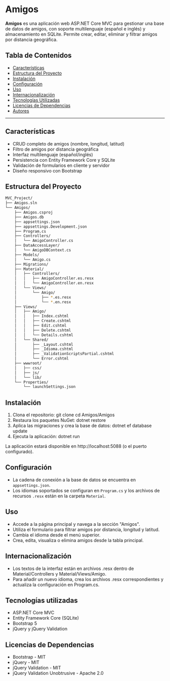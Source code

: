 # Amigos

**Amigos** es una aplicación web ASP.NET Core MVC para gestionar una base de datos de amigos, con soporte multilenguaje (español e inglés) y almacenamiento en SQLite. Permite crear, editar, eliminar y filtrar amigos por distancia geográfica.

## Tabla de Contenidos

- [Características](#características)
- [Estructura del Proyecto](#estructura-del-proyecto)
- [Instalación](#instalación)
- [Configuración](#configuración)
- [Uso](#uso)
- [Internacionalización](#internacionalización)
- [Tecnologías Utilizadas](#tecnologías-utilizadas)
- [Licencias de Dependencias](#licencias-de-dependencias)
- [Autores](#autores)

---

## Características

- CRUD completo de amigos (nombre, longitud, latitud)
- Filtro de amigos por distancia geográfica
- Interfaz multilenguaje (español/inglés)
- Persistencia con Entity Framework Core y SQLite
- Validación de formularios en cliente y servidor
- Diseño responsivo con Bootstrap

## Estructura del Proyecto

```bash
MVC_Project/
├── Amigos.sln
└── Amigos/
    ├── Amigos.csproj
    ├── Amigos.db
    ├── appsettings.json
    ├── appsettings.Development.json
    ├── Program.cs
    ├── Controllers/
    │   └── AmigoController.cs
    ├── DataAccessLayer/
    │   └── AmigoDBContext.cs
    ├── Models/
    │   └── Amigo.cs
    ├── Migrations/
    ├── Material/
    │   ├── Controllers/
    │   │   ├── AmigoController.es.resx
    │   │   └── AmigoController.en.resx
    │   └── Views/
    │       └── Amigo/
    │           ├── *.es.resx
    │           └── *.en.resx
    ├── Views/
    │   ├── Amigo/
    │   │   ├── Index.cshtml
    │   │   ├── Create.cshtml
    │   │   ├── Edit.cshtml
    │   │   ├── Delete.cshtml
    │   │   └── Details.cshtml
    │   └── Shared/
    │       ├── _Layout.cshtml
    │       ├── _Idioma.cshtml
    │       ├── _ValidationScriptsPartial.cshtml
    │       └── Error.cshtml
    ├── wwwroot/
    │   ├── css/
    │   ├── js/
    │   └── lib/
    └── Properties/
        └── launchSettings.json
````

## Instalación

1. Clona el repositorio: git clone <url-del-repositorio> cd Amigos/Amigos
2. Restaura los paquetes NuGet: dotnet restore
3. Aplica las migraciones y crea la base de datos: dotnet ef database update
4. Ejecuta la aplicación: dotnet run

La aplicación estará disponible en http://localhost:5088 (o el puerto configurado).

## Configuración

- La cadena de conexión a la base de datos se encuentra en `appsettings.json`.
- Los idiomas soportados se configuran en `Program.cs` y los archivos de recursos `.resx` están en la carpeta `Material`.

## Uso

- Accede a la página principal y navega a la sección "Amigos".
- Utiliza el formulario para filtrar amigos por distancia, longitud y latitud.
- Cambia el idioma desde el menú superior.
- Crea, edita, visualiza o elimina amigos desde la tabla principal.

## Internacionalización

- Los textos de la interfaz están en archivos .resx dentro de Material/Controllers y Material/Views/Amigo.
- Para añadir un nuevo idioma, crea los archivos .resx correspondientes y actualiza la configuración en Program.cs.

## Tecnologías utilizadas

- ASP.NET Core MVC
- Entity Framework Core (SQLite)
- Bootstrap 5
- jQuery y jQuery Validation

## Licencias de Dependencias

- Bootstrap - MIT
- jQuery - MIT
- jQuery Validation - MIT
- jQuery Validation Unobtrusive - Apache 2.0
